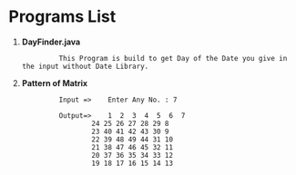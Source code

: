 <h1>Programs List</h1>

1. **DayFinder.java**
			
				This Program is build to get Day of the Date you give in the input without Date Library.
2. **Pattern of Matrix**

				Input => 	Enter Any No. : 7
				
				Output=>	1  2  3  4  5  6  7
						24 25 26 27 28 29 8
						23 40 41 42 43 30 9
						22 39 48 49 44 31 10
						21 38 47 46 45 32 11
						20 37 36 35 34 33 12
						19 18 17 16 15 14 13
